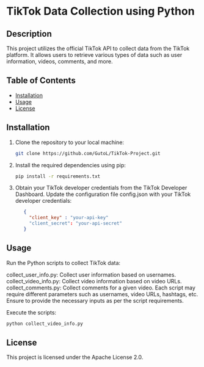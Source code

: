 # TikTok Data Collection using Python

## Description
This project utilizes the official TikTok API to collect data from the TikTok platform. It allows users to retrieve various types of data such as user information, videos, comments, and more.

## Table of Contents
- [Installation](#installation)
- [Usage](#usage)
- [License](#license)

## Installation
1. Clone the repository to your local machine:
   ```bash
   git clone https://github.com/GutoL/TikTok-Project.git
   ```

2. Install the required dependencies using pip:
    ```bash
    pip install -r requirements.txt

3. Obtain your TikTok developer credentials from the TikTok Developer Dashboard. Update the configuration file config.json with your TikTok developer credentials:
   ```json
      {
        "client_key" : "your-api-key"
        "client_secret": "your-api-secret"
      }
   ```

## Usage
Run the Python scripts to collect TikTok data:

collect_user_info.py: Collect user information based on usernames.
collect_video_info.py: Collect video information based on video URLs.
collect_comments.py: Collect comments for a given video.
Each script may require different parameters such as usernames, video URLs, hashtags, etc. Ensure to provide the necessary inputs as per the script requirements.

Execute the scripts:
```python
python collect_video_info.py
```

## License
This project is licensed under the Apache License 2.0.
